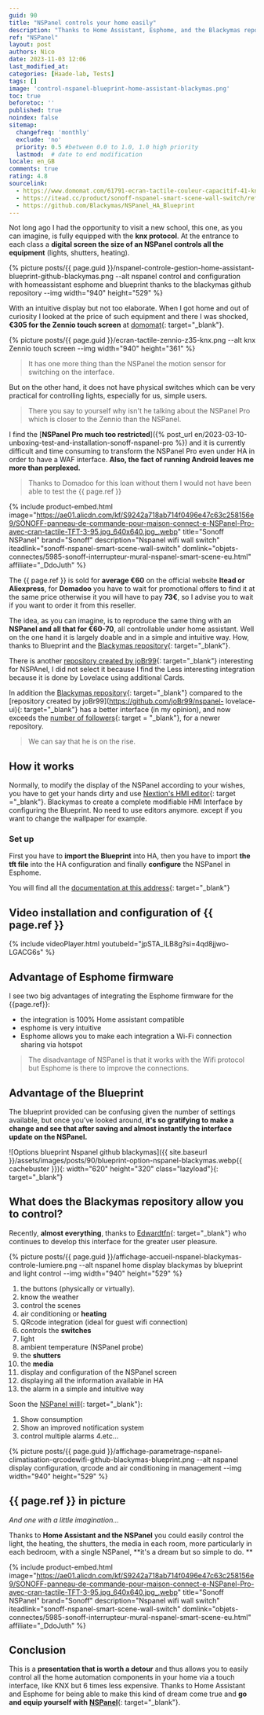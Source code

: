 ```yaml
---
guid: 90
title: "NSPanel controls your home easily"
description: "Thanks to Home Assistant, Esphome, and the Blackymas repository, you can easily configure and control the Sonoff NSPanel at a lower cost. Makes every room intuitive and eliminates remote controls."
ref: "NSPanel"
layout: post
authors: Nico
date: 2023-11-03 12:06
last_modified_at: 
categories: [Haade-lab, Tests]
tags: []
image: 'control-nspanel-blueprint-home-assistant-blackymas.png'
toc: true
beforetoc: ''
published: true
noindex: false
sitemap:
  changefreq: 'monthly'
  exclude: 'no'
  priority: 0.5 #between 0.0 to 1.0, 1.0 high priority
  lastmod:  # date to end modification
locale: en_GB
comments: true
rating: 4.8 
sourcelink:
  - https://www.domomat.com/61791-ecran-tactile-couleur-capacitif-41-knx-zennio-zviz40a-anthracite-zennio-zviz40a.html?gclid=Cj0KCQjwtJKqBhCaARIsAN_yS_mEVUwHizDLA_kXxlf58Zk8PHiNM5nSBS2ysSF5w1TpziFhP8NkSwEaAt5yEALw_wcB
  - https://itead.cc/product/sonoff-nspanel-smart-scene-wall-switch/ref/122/
  - https://github.com/Blackymas/NSPanel_HA_Blueprint
---
```


Not long ago I had the opportunity to visit a new school, this one, as you can imagine, is fully equipped with the **knx protocol**. At the entrance to each class a **digital screen the size of an NSPanel controls all the equipment** (lights, shutters, heating).

{% picture posts/{{ page.guid }}/nspanel-controle-gestion-home-assistant-blueprint-github-blackymas.png --alt nspanel control and configuration with homeassistant esphome and blueprint thanks to the blackymas github repository --img width="940" height="529" %}

With an intuitive display but not too elaborate. When I got home and out of curiosity I looked at the price of such equipment and there I was shocked, **€305 for the Zennio touch screen** at [domomat](https://www.domomat.com/61791-ecran-tactile-couleur-capacitif-41-knx-zennio-zviz40a-anthracite-zennio-zviz40a.html?gclid=Cj0KCQjwtJKqBhCaARIsAN_yS_mysoxT-9LObWx5DgIv0aWkKWDYBfmzagr4HXdLGoKIgpc10omSnYIaAot4EALw_wcB){: target="_blank"}. 

{% picture posts/{{ page.guid }}/ecran-tactile-zennio-z35-knx.png --alt knx Zennio touch screen --img width="940" height="361" %}

> It has one more thing than the NSPanel the motion sensor for switching on the interface.

But on the other hand, it does not have physical switches which can be very practical for controlling lights, especially for us, simple users.

> There you say to yourself why isn't he talking about the NSPanel Pro which is closer to the Zennio than the NSPanel.

I find the [**NSPanel Pro much too restricted**]({% post_url en/2023-03-10-unboxing-test-and-installation-sonoff-nspanel-pro %}) and it is currently difficult and time consuming to transform the NSPanel Pro even under HA in order to have a WAF interface. **Also, the fact of running Android leaves me more than perplexed.**

> Thanks to Domadoo for this loan without them I would not have been able to test the {{ page.ref }}

{% include product-embed.html image="https://ae01.alicdn.com/kf/S9242a718ab714f0496e47c63c258156e9/SONOFF-panneau-de-commande-pour-maison-connect-e-NSPanel-Pro-avec-cran-tactile-TFT-3-95.jpg_640x640.jpg_.webp" title="Sonoff NSPanel" brand="Sonoff" description="Nspanel wifi wall switch" iteadlink="sonoff-nspanel-smart-scene-wall-switch" domlink="objets-connectes/5985-sonoff-interrupteur-mural-nspanel-smart-scene-eu.html" affiliate="_DdoJuth" %}

The {{ page.ref }} is sold for **average €60** on the official website **Itead or Aliexpress**, for **Domadoo** you have to wait for promotional offers to find it at the same price otherwise it you will have to pay **73€**, so I advise you to wait if you want to order it from this reseller.

The idea, as you can imagine, is to reproduce the same thing with an **NSPanel and all that for €60-70**, all controllable under home assistant. Well on the one hand it is largely doable and in a simple and intuitive way. How, thanks to Blueprint and the [Blackymas repository](https://github.com/Blackymas/NSPanel_HA_Blueprint){: target="_blank"}.

There is another [repository created by joBr99](https://github.com/joBr99/nspanel-lovelace-ui){: target="_blank"} interesting for NSPAnel, I did not select it because I find the Less interesting integration because it is done by Lovelace using additional Cards.

In addition the [Blackymas repository](https://github.com/Blackymas/NSPanel_HA_Blueprint){: target="_blank"} compared to the [repository created by joBr99](https://github.com/joBr99/nspanel- lovelace-ui){: target="_blank"} has a better interface (in my opinion), and now exceeds the [number of followers](https://github.com/Blackymas/NSPanel_HA_Blueprint/stargazers){: target = "_blank"}, for a newer repository.
> We can say that he is on the rise.

## How it works

Normally, to modify the display of the NSPanel according to your wishes, you have to get your hands dirty and use [Nextion's HMI editor](https://nextion.tech/nextion-editor/#_section2){: target ="_blank"}. Blackymas to create a complete modifiable HMI Interface by configuring the Blueprint. No need to use editors anymore. except if you want to change the wallpaper for example.

### Set up

First you have to **import the Blueprint** into HA, then you have to import **the tft file** into the HA configuration and finally **configure** the NSPanel in Esphome.

You will find all the [documentation at this address](https://github.com/Blackymas/NSPanel_HA_Blueprint/wiki/(EN)-First-Steps---Installation-and-Setup){: target="_blank"}

## Video installation and configuration of {{ page.ref }}

{% include videoPlayer.html youtubeId="jpSTA_ILB8g?si=4qd8jjwo-LGACG6s" %}

## Advantage of Esphome firmware

I see two big advantages of integrating the Esphome firmware for the {{page.ref}}:
- the integration is 100% Home assistant compatible
- esphome is very intuitive
- Esphome allows you to make each integration a Wi-Fi connection sharing via hotspot

> The disadvantage of NSPanel is that it works with the Wifi protocol but Esphome is there to improve the connections.

## Advantage of the Blueprint

The blueprint provided can be confusing given the number of settings available, but once you've looked around, **it's so gratifying to make a change and see that after saving and almost instantly the interface update on the NSPanel.**

![Options blueprint Nspanel github blackymas]({{ site.baseurl }}/assets/images/posts/90/blueprint-option-nspanel-blackymas.webp{{ cachebuster }}){: width="620" height="320" class="lazyload"}{: target="_blank"}

## What does the Blackymas repository allow you to control?

Recently, **almost everything**, thanks to [Edwardtfn](https://github.com/Blackymas/NSPanel_HA_Blueprint/commits?author=edwardtfn){: target="_blank"} who continues to develop this interface for the greater user pleasure.

{% picture posts/{{ page.guid }}/affichage-accueil-nspanel-blackymas-controle-lumiere.png --alt nspanel home display blackymas by blueprint and light control --img width="940" height="529" %}

1. the buttons (physically or virtually).
2. know the weather
3. control the scenes
4. air conditioning or **heating**
5. QRcode integration (ideal for guest wifi connection)
6. controls the **switches**
7. light
8. ambient temperature (NSPanel probe)
9. the **shutters**
10. the **media**
11. display and configuration of the NSPanel screen
12. displaying all the information available in HA
13. the alarm in a simple and intuitive way

Soon the [NSPanel will](https://github.com/Blackymas/NSPanel_HA_Blueprint/issues?q=is%3Aopen+is%3Aissue+label%3Aroadmap){: target="_blank"}:

1. Show consumption
2. Show an improved notification system
3. control multiple alarms
4.etc...

{% picture posts/{{ page.guid }}/affichage-parametrage-nspanel-climatisation-qrcodewifi-github-blackymas-blueprint.png --alt nspanel display configuration, qrcode and air conditioning in management --img width="940" height="529" %}

## {{ page.ref }} in picture

*And one with a little imagination...*

Thanks to **Home Assistant and the NSPanel** you could easily control the light, the heating, the shutters, the media in each room, more particularly in each bedroom, with a single NSPanel, **it's a dream but so simple to do. **

{% include product-embed.html image="https://ae01.alicdn.com/kf/S9242a718ab714f0496e47c63c258156e9/SONOFF-panneau-de-commande-pour-maison-connect-e-NSPanel-Pro-avec-cran-tactile-TFT-3-95.jpg_640x640.jpg_.webp" title="Sonoff NSPanel" brand="Sonoff" description="Nspanel wifi wall switch" iteadlink="sonoff-nspanel-smart-scene-wall-switch" domlink="objets-connectes/5985-sonoff-interrupteur-mural-nspanel-smart-scene-eu.html" affiliate="_DdoJuth" %}

## Conclusion

This is a **presentation that is worth a detour** and thus allows you to easily control all the home automation components in your home via a touch interface, like KNX but 6 times less expensive. Thanks to Home Assistant and Esphome for being able to make this kind of dream come true and **go and equip yourself with** [**NSPanel**](https://www.domadoo.fr/fr/objets-connectes/5985-sonoff-interrupteur-mural-nspanel-smart-scene-eu.html?domid=39){: target="_blank"}.